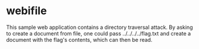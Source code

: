 # webifile

This sample web application contains a directory traversal attack.
By asking to create a document from file, one could pass ../../../../flag.txt and create a document with the flag's contents, which can then be read.